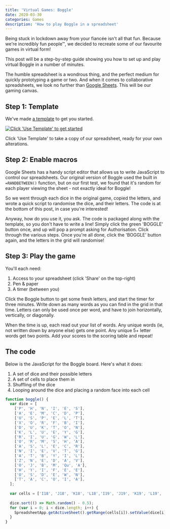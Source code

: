 ```yaml
---
title: 'Virtual Games: Boggle'
date: 2020-03-30
categories: Games
description: 'How to play Boggle in a spreadsheet'
---
```


Being stuck in lockdown away from your fiancée isn't all that fun. Because we're incredibly fun people™, we decided to recreate some of our favourite games in virtual form!

This post will be a step-by-step guide showing you how to set up and play virtual Boggle in a number of minutes.

The humble spreadsheet is a wondrous thing, and the perfect medium for quickly prototyping a game or two. And when it comes to collaborative spreadsheets, we look no further than [Google Sheets](http://sheets.google.com/). This will be our gaming canvas.

## Step 1: Template

We've made [a template](https://docs.google.com/spreadsheets/d/1iTmSydKlmTd7ul8K8ROGp2qa0nzx18vjwykvmJzG9to/template/preview) to get you started.

[![Click 'Use Template' to get started](/images/blog/boggle-template.png)](https://docs.google.com/spreadsheets/d/1iTmSydKlmTd7ul8K8ROGp2qa0nzx18vjwykvmJzG9to/template/preview)

Click 'Use Template' to take a copy of our spreadsheet, ready for your own alterations.

## Step 2: Enable macros

Google Sheets has a handy script editor that allows us to write JavaScript to control our spreadsheets. Our original version of Boggle used the built in `=RANDBETWEEN()` function, but on our first test, we found that it's random for each player viewing the sheet - not exactly ideal for Boggle!

So we went through each dice in the original game, copied the letters, and wrote a quick script to randomise the dice, and their letters. The code is at the bottom of this post, in case you're interested!

Anyway, how do you use it, you ask. The code is packaged along with the template, so you don't have to write a line! Simply click the green 'BOGGLE' button once, and up will pop a prompt asking for Authorisation. Click through the various steps. Once you're all done, click the 'BOGGLE' button again, and the letters in the grid will randomise!

## Step 3: Play the game

You'll each need:

1. Access to your spreadsheet (click 'Share' on the top-right)
2. Pen & paper
4. A timer (between you)

Click the Boggle button to get some fresh letters, and start the timer for three minutes. Write down as many words as you can find in the grid in that time. Letters can only be used once per word, and have to join horizontally, vertically, or diagonally.

When the time is up, each read out your list of words. Any unique words (ie, not written down by anyone else) gets one point. Any unique 5+ letter words get two points. Add your scores to the scoring table and repeat!


## The code

Below is the JavaScript for the Boggle board. Here's what it does:

1. A set of dice and their possible letters
2. A set of cells to place them in
3. Shuffling of the dice
4. Looping around the dice and placing a random face into each cell

```js
function boggle() {
  var dice = [
    ['P', 'H', 'N', 'I', 'E', 'S'],
    ['A', 'E', 'M', 'C', 'D', 'P'],
    ['U', 'S', 'P', 'E', 'L', 'T'],
    ['X', 'O', 'R', 'F', 'B', 'I'],
    ['D', 'U', 'K', 'T', 'O', 'N'],
    ['K', 'L', 'U', 'E', 'Y', 'G'],
    ['R', 'I', 'U', 'G', 'W', 'L'],
    ['O', 'R', 'M', 'S', 'H', 'A'],
    ['A', 'S', 'L', 'E', 'C', 'R'],
    ['N', 'I', 'E', 'V', 'T', 'G'],
    ['A', 'T', 'B', 'Y', 'I', 'L'],
    ['Z', 'N', 'E', 'D', 'A', 'V'],
    ['O', 'J', 'B', 'M', 'Qu', 'A'],
    ['H', 'Y', 'I', 'F', 'E', 'E'],
    ['O', 'S', 'D', 'E', 'W', 'N'],
    ['T', 'A', 'C', 'O', 'I', 'A'],
  ];
    
  var cells = ['I18', 'J18', 'K18', 'L18','I19', 'J19', 'K19', 'L19', 'I20', 'J20', 'K20', 'L20', 'I21', 'J21', 'K21', 'L21']
    
  dice.sort(() => Math.random() - 0.5);
  for (var i = 0; i < dice.length; i++) {
    SpreadsheetApp.getActiveSheet().getRange(cells[i]).setValue(dice[i][Math.floor(Math.random() * 6)]);
  }
}
```

